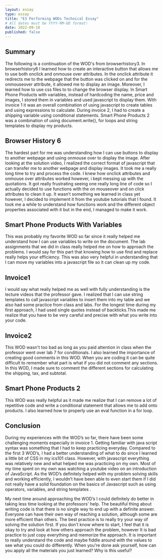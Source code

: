 ```yaml
---
layout: essay
type: essay
title: "E3 Performing WODs Technical Essay"
# All dates must be YYYY-MM-DD format!
date: 2022-09-18
published: false
---
```

<h2>Summary</h2>
The following is a continuation of the WOD's from browserhistory3. In browserhistory6 I learned how to create an interactive button that allows me to use both onclick and onmouse over attributes. In the onclick attribute it redirects me to the webpage that the button was clicked on and for the onmouseover attribute, it allowed me to display an image. Moreover, I learned how to use css files to to change the browser display. In Smart Phone Products with variables, instead of hardcoding the name, price and images, I stored them in variables and used javascript to display them. With invoice 1 it was an overall combination of using javascript to create tables and using expressions to calculate. During invoice 2, I had to create a shipping variable using conditional statements. Smart Phone Products 2 was a combination of using document.write(), for loops and string templates to display my products. 

<h2>Browser History 6</h2>
	
The hardest part for me was understanding how I can use buttons to display to another webpage and using onmouse over to display the image. After looking at the solution video, I realized the correct format of javascript that can transfer me to another webpage and display images. It took me a really long time to try and process the code. I knew how onclick attributes and onmouse over attributes worked however, i kept messing up with the quotations. It got really frustrating seeing one really long line of code so I actually decided to use functions with the on mouseover and on click attributes to clean it up. It wasn’t something we learned in class yet however, I decided to implement it from the youtube tutorials that I found.  It took me a while to understand how functions work and the different object properties associated with it but in the end, I managed to make it work.

<h2>Smart Phone Products With Variables</h2>
	
This was probably my favorite WOD so far since it really helped me understand how I can use variables to write on the document. The lab assignments that we did in class really helped me on how to approach the problems. I would say for this part that knowing how to use find and replace really helps your efficiency. This was also very helpful in understanding that I can move my variables into a javascript file so it can clean up my code. 

<h2>Invoice1</h2>

I would say what really helped me as well with fully understanding is the lecture videos that the professor gave. I realized that I can use string templates to call javascript variables to insert them into my table and we also had some practice from class and labs. For the longest time during my first approach, I had used single quotes instead of backticks.This made me realize that you have to be very careful and precise with what you write into your code. 

<h2>Invoice2</h2>
This WOD wasn't too bad as long as you paid attention in class when the professor went over lab 7 for conditionals. I also learned the importance of creating good comments in this WOD. When you are coding it can be quite difficult to remember what part is what if you did not comment any sections. In this WOD, I made sure to comment the different sections for calculating the shipping, tax, and subtotal.

<h2>Smart Phone Products 2</h2>
This WOD was really helpful as it made me realize that I can remove a lot of repetitive code and write a conditional statement that allows me to add onto products. I also learned how to properly use an eval function in a for loop.   
<h2>Conclusion</h2>

During my experiences with the WOD’s so far, there have been some challenging moments especially in invoice 1. Getting familiar with java script syntax was something that I had to keep practicing everyday. Compared to the first 3 WOD’s, I had a better understanding of what to do since I learned a little bit of CSS in my ics101 class. However, with javascript everything was relatively new and what helped me was practicing on my own. Most of my time spent on my own was watching a youtube video on an introduction of JavaScript. As the WOD’s definitely helped with my problem solving skills and working efficiently, I wouldn’t have been able to even start them if I did not really have a solid foundation on the basics of Javascript such as using operators, variables, and string templates . 

My next time around approaching the WOD’s I could definitely do better in taking less time looking at the professors' help. The beautiful thing about writing code is that there is no single way to end up with a definite answer. Everyone can have their own way of reaching a solution, although some are more efficient than others. The best practice is to really try your way of solving the solution first. If you don't know where to start, I feel that it is okay to try and look at how others approach the problem, however It is bad practice to just copy everything and memorize the approach. It is important to really understand the code and maybe fiddle around with the values to see what you could do differently. When you're done ask yourself, how can you apply all the materials you just learned? Why is this useful?  
